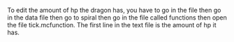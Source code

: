 To edit the amount of hp the dragon has,
you have to go in the file then go in the
data file then go to spiral then go in 
the file called functions then open the 
file tick.mcfunction. The first line in 
the text file is the amount of hp it has.
